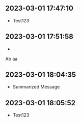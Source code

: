 
## 2023-03-01 17:47:10
* Test123

## 2023-03-01 17:51:58
* 
 Ab
aa
 


 ## 2023-03-01 18:04:35
 * Summarized Message 

 ## 2023-03-01 18:05:52
 * Test123
